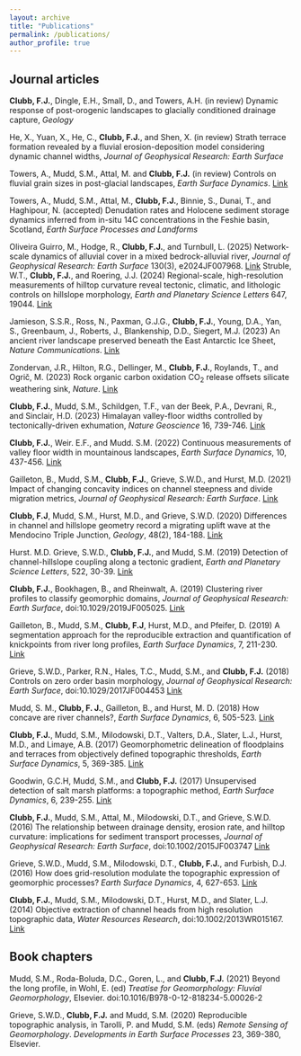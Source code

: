 ```yaml
---
layout: archive
title: "Publications"
permalink: /publications/
author_profile: true
---
```


## Journal articles

**Clubb, F.J.**, Dingle, E.H., Small, D., and Towers, A.H. (in review) Dynamic response of post-orogenic landscapes to glacially conditioned drainage capture, _Geology_ 

He, X., Yuan, X., He, C., **Clubb, F.J.**, and Shen, X. (in review) Strath terrace formation revealed by a fluvial erosion-deposition model considering dynamic channel widths, _Journal of Geophysical Research: Earth Surface_

Towers, A., Mudd, S.M., Attal, M. and **Clubb, F.J.** (in review) Controls on fluvial grain sizes in post-glacial landscapes, _Earth Surface Dynamics_. [Link](https://egusphere.copernicus.org/preprints/2024/egusphere-2024-3084/)

Towers, A., Mudd, S.M., Attal, M., **Clubb, F.J.**, Binnie, S., Dunai, T., and Haghipour, N. (accepted) Denudation rates and Holocene sediment storage dynamics inferred from in-situ 14C concentrations in the Feshie basin, Scotland, _Earth Surface Processes and Landforms_

Oliveira Guirro, M., Hodge, R., **Clubb, F.J.**, and Turnbull, L. (2025) Network-scale dynamics of alluvial cover in a mixed bedrock-alluvial river, _Journal of Geophysical Research: Earth Surface_ 130(3), e2024JF007968. [Link](https://agupubs.onlinelibrary.wiley.com/doi/10.1029/2024JF007968?af=R)
Struble, W.T., **Clubb, F.J.**, and Roering, J.J. (2024) Regional-scale, high-resolution measurements of hilltop curvature reveal tectonic, climatic, and lithologic controls on hillslope morphology, _Earth and Planetary Science Letters_ 647, 19044. [Link](https://doi.org/10.1016/j.epsl.2024.119044)

Jamieson, S.S.R., Ross, N., Paxman, G.J.G., **Clubb, F.J.**, Young, D.A., Yan, S., Greenbaum, J., Roberts, J., Blankenship, D.D., Siegert, M.J. (2023) An ancient river landscape preserved beneath the East Antarctic Ice Sheet, _Nature Communications_. [Link](https://www.nature.com/articles/s41467-023-42152-2#Sec3)

Zondervan, J.R., Hilton, R.G., Dellinger, M., **Clubb, F.J.**, Roylands, T., and Ogrič, M. (2023) Rock organic carbon oxidation CO<sub>2</sub> release offsets silicate weathering sink, _Nature_. [Link](https://www.nature.com/articles/s41586-023-06581-9)

**Clubb, F.J.**, Mudd, S.M., Schildgen, T.F., van der Beek, P.A., Devrani, R., and Sinclair, H.D. (2023) Himalayan valley-floor widths controlled by tectonically-driven exhumation, _Nature Geoscience_ 16, 739-746. [Link](https://www.nature.com/articles/s41561-023-01238-8)

**Clubb, F.J.**, Weir. E.F., and Mudd. S.M. (2022) Continuous measurements of valley floor width in mountainous landscapes, _Earth Surface Dynamics_, 10, 437-456. [Link](https://doi.org/10.5194/esurf-10-437-2022)

Gailleton, B., Mudd, S.M., **Clubb, F.J.**, Grieve, S.W.D., and Hurst, M.D. (2021) Impact of changing concavity indices on channel steepness and divide migration metrics, _Journal of Geophysical Research: Earth Surface_. [Link](https://doi.org/10.1029/2020JF006060)

**Clubb, F.J**, Mudd, S.M., Hurst, M.D., and Grieve, S.W.D. (2020) Differences in channel and hillslope geometry record a migrating uplift wave at the Mendocino Triple Junction, _Geology_, 48(2), 184-188. [Link](https://pubs.geoscienceworld.org/gsa/geology/article/48/2/184/579528/Differences-in-channel-and-hillslope-geometry)

Hurst. M.D. Grieve, S.W.D., **Clubb, F.J.**, and Mudd, S.M. (2019) Detection of channel-hillslope coupling along a tectonic gradient, _Earth and Planetary Science Letters_, 522, 30-39. [Link](https://www.sciencedirect.com/science/article/pii/S0012821X19303577)

**Clubb, F.J.**, Bookhagen, B., and Rheinwalt, A. (2019) Clustering river profiles to classify geomorphic domains, _Journal of Geophysical Research: Earth Surface_, doi:10.1029/2019JF005025. [Link](https://agupubs.onlinelibrary.wiley.com/doi/full/10.1029/2019JF005025)

Gailleton, B., Mudd, S.M., **Clubb, F.J**, Hurst, M.D., and Pfeifer, D. (2019) A segmentation approach for the reproducible extraction and quantification of knickpoints from river long profiles, _Earth Surface Dynamics_, 7, 211-230. [Link](https://esurf.copernicus.org/articles/7/211/2019/)

Grieve, S.W.D., Parker, R.N., Hales, T.C., Mudd, S.M., and **Clubb, F.J.** (2018) Controls on zero order basin morphology, _Journal of Geophysical Research: Earth Surface_, doi:10.1029/2017JF004453 [Link](https://agupubs.onlinelibrary.wiley.com/doi/full/10.1029/2017JF004453)

Mudd, S. M., **Clubb, F. J.**, Gailleton, B., and Hurst, M. D. (2018) How concave are river channels?, _Earth Surface Dynamics_, 6, 505-523. [Link](https://esurf.copernicus.org/articles/6/505/2018/)

**Clubb, F.J.**, Mudd, S.M., Milodowski, D.T., Valters, D.A., Slater, L.J., Hurst, M.D., and Limaye, A.B. (2017) Geomorphometric delineation of floodplains and terraces from objectively defined topographic thresholds, _Earth Surface Dynamics_, 5, 369-385. [Link](https://esurf.copernicus.org/articles/5/369/2017/)

Goodwin, G.C.H, Mudd, S.M., and **Clubb, F.J.** (2017) Unsupervised detection of salt marsh platforms: a topographic method, _Earth Surface Dynamics_, 6, 239-255. [Link](https://esurf.copernicus.org/articles/6/239/2018/)

**Clubb, F.J.**, Mudd, S.M., Attal, M., Milodowski, D.T., and Grieve, S.W.D. (2016) The relationship between drainage density, erosion rate, and hilltop curvature: implications for sediment transport processes, _Journal of Geophysical Research: Earth Surface_, doi:10.1002/2015JF003747 [Link](https://agupubs.onlinelibrary.wiley.com/doi/full/10.1002/2015JF003747)

Grieve, S.W.D., Mudd, S.M., Milodowski, D.T., **Clubb, F.J.**, and Furbish, D.J. (2016) How does grid-resolution modulate the topographic expression of geomorphic processes? _Earth Surface Dynamics_, 4, 627-653. [Link](https://esurf.copernicus.org/articles/4/627/2016/)

**Clubb, F.J.**, Mudd, S.M., Milodowski, D.T., Hurst, M.D., and Slater, L.J. (2014) Objective extraction of channel heads from high resolution topographic data, _Water Resources Research_, doi:10.1002/2013WR015167.
[Link](https://agupubs.onlinelibrary.wiley.com/doi/full/10.1002/2013WR015167)

## Book chapters

Mudd, S.M., Roda-Boluda, D.C., Goren, L., and **Clubb, F.J.** (2021) Beyond the long profile, in Wohl, E. (ed) _Treatise for Geomorphology: Fluvial Geomorphology_, Elsevier. doi:10.1016/B978-0-12-818234-5.00026-2

Grieve, S.W.D., **Clubb, F.J.** and Mudd, S.M. (2020) Reproducible topographic analysis, in Tarolli, P. and Mudd, S.M. (eds) _Remote Sensing of Geomorphology_. _Developments in Earth Surface Processes_ 23, 369-380, Elsevier.

